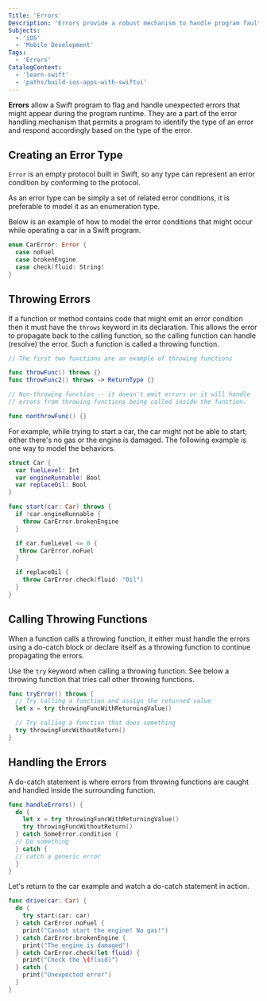 ```yaml
---
Title: 'Errors'
Description: 'Errors provide a robust mechanism to handle program faults.'
Subjects:
  - 'iOS'
  - 'Mobile Development'
Tags:
  - 'Errors'
CatalogContent:
  - 'learn-swift'
  - 'paths/build-ios-apps-with-swiftui'
---
```


**Errors** allow a Swift program to flag and handle unexpected errors that might appear during the program runtime. They are a part of the error handling mechanism that permits a program to identify the type of an error and respond accordingly based on the type of the error.

## Creating an Error Type

`Error` is an empty protocol built in Swift, so any type can represent an error condition by conforming to the protocol.

As an error type can be simply a set of related error conditions, it is preferable to model it as an enumeration type.

Below is an example of how to model the error conditions that might occur while operating a car in a Swift program.

```swift
enum CarError: Error {
  case noFuel
  case brokenEngine
  case check(fluid: String)
}
```

## Throwing Errors

If a function or method contains code that might emit an error condition then it must have the `throws` keyword in its declaration. This allows the error to propagate back to the calling function, so the calling function can handle (resolve) the error. Such a function is called a throwing function.

```swift
// The first two functions are an example of throwing functions

func throwFunc() throws {}
func throwFunc2() throws -> ReturnType {}

// Non-throwing function -- it doesn't emit errors or it will handle
// errors from throwing functions being called inside the function.

func nonthrowFunc() {}
```

For example, while trying to start a car, the car might not be able to start; either there's no gas or the engine is damaged. The following example is one way to model the behaviors.

```swift
struct Car {
  var fuelLevel: Int
  var engineRunnable: Bool
  var replaceOil: Bool
}

func start(car: Car) throws {
  if !car.engineRunnable {
    throw CarError.brokenEngine
  }

  if car.fuelLevel <= 0 {
   throw CarError.noFuel
  }

  if replaceOil {
    throw CarError.check(fluid: "Oil")
  }
}
```

## Calling Throwing Functions

When a function calls a throwing function, it either must handle the errors using a do-catch block or declare itself as a throwing function to continue propagating the errors.

Use the `try` keyword when calling a throwing function. See below a throwing function that tries call other throwing functions.

```swift
func tryError() throws {
  // Try calling a function and assign the returned value
  let x = try throwingFuncWithReturningValue()

  // Try calling a function that does something
  try throwingFuncWithoutReturn()
}
```

## Handling the Errors

A do-catch statement is where errors from throwing functions are caught and handled inside the surrounding function.

```swift
func handleErrors() {
  do {
    let x = try throwingFuncWithReturningValue()
    try throwingFuncWithoutReturn()
  } catch SomeError.condition {
  // Do something
  } catch {
  // catch a generic error
  }
}
```

Let's return to the car example and watch a do-catch statement in action.

```swift
func drive(car: Car) {
  do {
    try start(car: car)
  } catch CarError.noFuel {
    print("Cannot start the engine! No gas!")
  } catch CarError.brokenEngine {
    print("The engine is damaged")
  } catch CarError.check(let fluid) {
    print("Check the \(fluid)")
  } catch {
    print("Unexpected error")
  }
}
```
